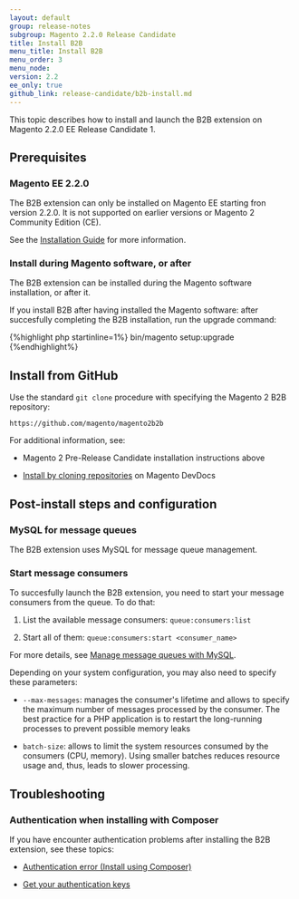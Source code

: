 ```yaml
---
layout: default
group: release-notes
subgroup: Magento 2.2.0 Release Candidate
title: Install B2B
menu_title: Install B2B
menu_order: 3
menu_node:
version: 2.2
ee_only: true
github_link: release-candidate/b2b-install.md
---
```


This topic describes how to install and launch the B2B extension on Magento 2.2.0 EE Release Candidate 1.

## Prerequisites

### Magento EE 2.2.0

The B2B extension can only be installed on Magento EE starting fron version 2.2.0. It is not supported on earlier versions or Magento 2 Community Edition (CE).

See the [Installation Guide](http://devdocs.magento.com/guides/v2.0/install-gde/bk-install-guide.html) for more information.

### Install during Magento software, or after

The B2B extension can be installed during the Magento software installation, or after it.

If you install B2B after having installed the Magento software: after succesfully completing the B2B installation, run the upgrade command:

{%highlight php startinline=1%}
bin/magento setup:upgrade
{%endhighlight%}

## Install from GitHub

Use the standard `git clone` procedure with specifying the Magento 2 B2B repository:

    https://github.com/magento/magento2b2b

For additional information, see:

* Magento 2 Pre-Release Candidate installation instructions above

* [Install by cloning repositories]({{page.baseurl}}install-gde/install/cli/install-cli-sample-data-clone.html) on Magento DevDocs

## Post-install steps and configuration

### MySQL for message queues

The B2B extension uses MySQL for message queue management.

### Start message consumers

To succesfully launch the B2B extension, you need to start your message consumers from the queue. To do that:

1. List the available message consumers: `queue:consumers:list`

2. Start all of them: `queue:consumers:start <consumer_name>`

For more details, see [Manage message queues with MySQL]({{page.baseurl}}config-guide/mq/manage-mysql.html).

Depending on your system configuration, you may also need to specify these parameters:

* `--max-messages`: manages the consumer's lifetime and allows to specify the maximum number of messages processed by the consumer. The best practice for a PHP application is to restart the long-running processes to prevent possible memory leaks

* `batch-size`: allows to limit the system resources consumed by the consumers (CPU, memory). Using smaller batches reduces resource usage and, thus, leads to slower processing.

## Troubleshooting

### Authentication when installing with Composer

If you have encounter authentication problems after installing the B2B extension, see these topics:

* [Authentication error (Install using Composer)]({{page.baseurl}}install-gde/install/cli/install-cli-sample-data-composer.html)

* [Get your authentication keys]({{page.baseurl}}install-gde/prereq/connect-auth.html)
